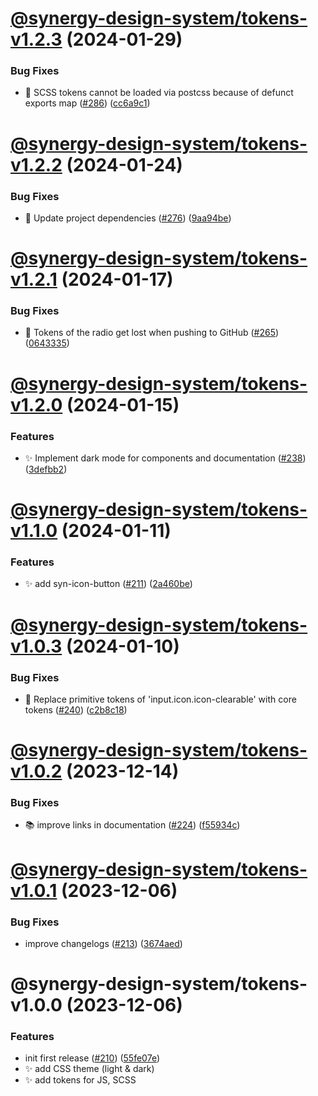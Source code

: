 # [@synergy-design-system/tokens-v1.2.3](https://github.com/synergy-design-system/synergy-design-system/compare/tokens/1.2.2...tokens/1.2.3) (2024-01-29)


### Bug Fixes

* 🤔 SCSS tokens cannot be loaded via postcss because of defunct exports map ([#286](https://github.com/synergy-design-system/synergy-design-system/issues/286)) ([cc6a9c1](https://github.com/synergy-design-system/synergy-design-system/commit/cc6a9c1cee33377c313611c89bfa98119e0c2377))

# [@synergy-design-system/tokens-v1.2.2](https://github.com/synergy-design-system/synergy-design-system/compare/tokens/1.2.1...tokens/1.2.2) (2024-01-24)


### Bug Fixes

* 🤔 Update project dependencies ([#276](https://github.com/synergy-design-system/synergy-design-system/issues/276)) ([9aa94be](https://github.com/synergy-design-system/synergy-design-system/commit/9aa94beb8f1191862d7cf48617af2d1994a6df9c))

# [@synergy-design-system/tokens-v1.2.1](https://github.com/synergy-design-system/synergy-design-system/compare/tokens/1.2.0...tokens/1.2.1) (2024-01-17)


### Bug Fixes

* 🤔 Tokens of the radio get lost when pushing to GitHub ([#265](https://github.com/synergy-design-system/synergy-design-system/issues/265)) ([0643335](https://github.com/synergy-design-system/synergy-design-system/commit/06433355792459a382492b4ebc32d0de08b73030))

# [@synergy-design-system/tokens-v1.2.0](https://github.com/synergy-design-system/synergy-design-system/compare/tokens/1.1.0...tokens/1.2.0) (2024-01-15)


### Features

* ✨ Implement dark mode for components and documentation ([#238](https://github.com/synergy-design-system/synergy-design-system/issues/238)) ([3defbb2](https://github.com/synergy-design-system/synergy-design-system/commit/3defbb25bdf6432d72e6ec7971628a3990b7a970))

# [@synergy-design-system/tokens-v1.1.0](https://github.com/synergy-design-system/synergy-design-system/compare/tokens/1.0.3...tokens/1.1.0) (2024-01-11)


### Features

* ✨ add syn-icon-button ([#211](https://github.com/synergy-design-system/synergy-design-system/issues/211)) ([2a460be](https://github.com/synergy-design-system/synergy-design-system/commit/2a460be6bdad09c3a7b0fb211e92b26d71d5408e))

# [@synergy-design-system/tokens-v1.0.3](https://github.com/synergy-design-system/synergy-design-system/compare/tokens/1.0.2...tokens/1.0.3) (2024-01-10)


### Bug Fixes

* 🤔 Replace primitive tokens of 'input.icon.icon-clearable' with core tokens ([#240](https://github.com/synergy-design-system/synergy-design-system/issues/240)) ([c2b8c18](https://github.com/synergy-design-system/synergy-design-system/commit/c2b8c18f6852c1abf95d2319730a321667435c0b))

# [@synergy-design-system/tokens-v1.0.2](https://github.com/synergy-design-system/synergy-design-system/compare/tokens/1.0.1...tokens/1.0.2) (2023-12-14)


### Bug Fixes

* 📚 improve links in documentation ([#224](https://github.com/synergy-design-system/synergy-design-system/issues/224)) ([f55934c](https://github.com/synergy-design-system/synergy-design-system/commit/f55934c34c6c53b0f7c9a5afa8d91bc520df4fdf))

# [@synergy-design-system/tokens-v1.0.1](https://github.com/synergy-design-system/synergy-design-system/compare/tokens/1.0.0...tokens/1.0.1) (2023-12-06)


### Bug Fixes

* improve changelogs ([#213](https://github.com/synergy-design-system/synergy-design-system/issues/213)) ([3674aed](https://github.com/synergy-design-system/synergy-design-system/commit/3674aed156b3f604a220be23957ca2da05717472))

# @synergy-design-system/tokens-v1.0.0 (2023-12-06)


### Features

* init first release ([#210](https://github.com/synergy-design-system/synergy-design-system/issues/210)) ([55fe07e](https://github.com/synergy-design-system/synergy-design-system/commit/55fe07e9454ec159506f24223222786f315e800c))
* ✨ add CSS theme (light & dark)
* ✨ add tokens for JS, SCSS
